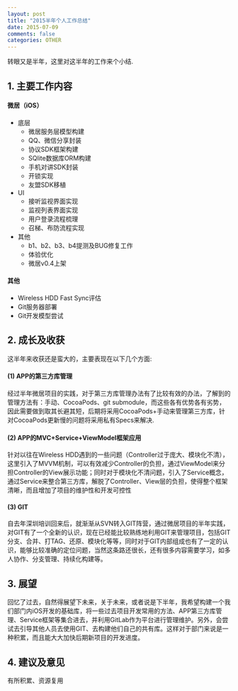 ```yaml
---
layout: post
title: "2015半年个人工作总结"
date: 2015-07-09
comments: false
categories: OTHER
---
```

转眼又是半年，这里对这半年的工作来个小结.

## 1. 主要工作内容

#### 微居（iOS）

* 底层
	* 微居服务层模型构建
	* QQ、微信分享封装
	* 协议SDK框架构建
	* SQlite数据库ORM构建
	* 手机对讲SDK封装
	* 开锁实现
	* 友盟SDK移植
* UI
	* 接听监视界面实现
	* 监视列表界面实现
	* 用户登录流程梳理
	* 召梯、布防流程实现
* 其他
	* b1、b2、b3、b4提测及BUG修复工作
	* 体验优化
	* 微居v0.4上架
	
#### 其他
* Wireless HDD Fast Sync评估
* Git服务器部署
* Git开发模型尝试

## 2. 成长及收获
这半年来收获还是蛮大的，主要表现在以下几个方面:

####  (1) APP的第三方库管理
经过半年微居项目的实践，对于第三方库管理办法有了比较有效的办法，了解到的管理方法有：手动、CocoaPods、git submodule，而这些各有优势各有劣势，因此需要做到取其长避其短，后期将采用CocoaPods+手动来管理第三方库，针对CocoaPods更新慢的问题将采用私有Specs来解决.

####  (2) APP的MVC+Service+ViewModel框架应用
针对以往在Wireless HDD遇到的一些问题（Controller过于庞大、模块化不清），这里引入了MVVM机制，可以有效减少Controller的负担，通过ViewModel来分担Controller的View展示功能；同时对于模块化不清问题，引入了Service概念，通过Service来整合第三方库，解脱了Controller、View层的负担，使得整个框架清晰，而且增加了项目的维护性和开发可控性

####  (3) GIT
自去年深圳培训回来后，就渐渐从SVN转入GIT阵营，通过微居项目的半年实践，对GIT有了一个全新的认识，现在已经能比较熟练地利用GIT来管理项目，包括GIT分支、合并、打TAG、还原、模块化等等，同时对于GIT内部组成也有了一定的认识，能够比较准确的定位问题，当然这条路还很长，还有很多内容需要学习，如多人协作、分支管理、持续化构建等。

## 3. 展望
回忆了过去，自然得展望下未来，关于未来，或者说是下半年，我希望构建一个我们部门内iOS开发的基础库，将一些过去项目开发常用的方法、APP第三方库管理、Service框架等集合进去，并利用GitLab作为平台进行管理维护。另外，会尝试去引导其他人员去使用GIT、去构建他们自己的共有库。这样对于部门来说是一种积累，而且能大大加快后期新项目的开发进度。

## 4. 建议及意见
有所积累、资源复用
